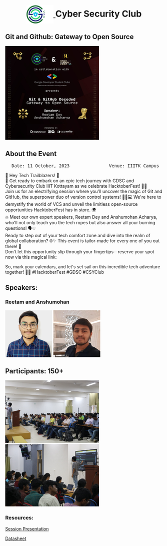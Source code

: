 <h1 align="center">
    <a href="https://github.com/CSYClubIIITK/ClubVault">
        <img src="../../Logo.png" valign="middle" height="58" alt="CSY logo" />
    </a>
    <span valign="middle">
        Cyber Security Club
    </span>
</h1>

<h2>Git and Github: Gateway to Open Source</h2>
<section>
    <div class="container container1">
        <div class="content">
            <img class="banner" src="banner.jpeg" alt="Git and Github" style="height:300px;">
            <br>
            <h2>About the Event</h2>
            <p><pre><center> Date: 11 October, 2023               Venue: IIITK Campus</center></pre></p>
            <p>🚀 Hey Tech Trailblazers! 🌟
<br>
🎉 Get ready to embark on an epic tech journey with GDSC and Cybersecurity Club IIIT Kottayam as we celebrate HacktoberFest! 🎃✨
<br>
Join us for an electrifying session where you'll uncover the magic of Git and GitHub, the superpower duo of version control systems! 🦸‍♂️💻 We're here to demystify the world of VCS and unveil the limitless open-source opportunities HacktoberFest has in store. 🌍
<br>
🔥 Meet our own expert  speakers, Reetam Dey and Anshumohan Acharya, who'll not only teach you the tech ropes but also answer all your burning questions! 🗣️💡
<br>
Ready to step out of your tech comfort zone and dive into the realm of global collaboration? 🌐✨ This event is tailor-made for every one of you out there! 🚀
<br>
Don't let this opportunity slip through your fingertips—reserve your spot now via this magical link: 
<br>

So, mark your calendars, and let's set sail on this incredible tech adventure together! 🌌💫 #HacktoberFest #GDSC #CSYClub</p>

            
 <h2>Speakers:</h2>
 <h3>Reetam and Anshumohan</h3>
    <img src="reetam.jpeg" float="left" height="150" alt="reetam" />
    <img src="anshumohan.jpeg" float="left" height="150" alt="anshumohan" />
            
<h2>Participants: 150+</h2>
            <img src="pic1.JPG" float="left" height="200" alt="p1" />
            <img src="pic2.JPG" float="left" height="200" alt="p2" />

### Resources:

[Session Presentation](git_github_PPT.pptx)
<br>

[Datasheet](Git_and_Github_Datasheet_credits-Linkedin.pdf)
